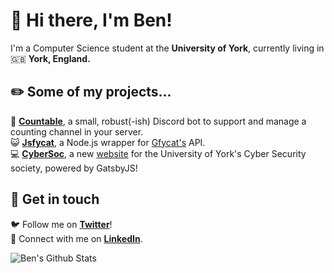# 👋 Hi there, I'm Ben! 

I'm a Computer Science student at the **University of York**, currently living in 🇬🇧 **York, England.**

## ✏️ Some of my projects...
🤖 [**Countable**](https://github.com/benslv/countable), a small, robust(-ish) Discord bot to support and manage a counting channel in your server.  
😺 [**Jsfycat**](https://github.com/benslv/jsfycat), a Node.js wrapper for [Gfycat's](https://gfycat.com) API.  
💻 [**CyberSoc**](https://github.com/CyberSocYork/cybersocyork.github.io), a new [website](https://cybersoc.co.uk) for the University of York's Cyber Security society, powered by GatsbyJS!

## 💬 Get in touch
🐦 Follow me on [**Twitter**](https://twitter.com/bensilverman_)!  
🔗 Connect with me on [**LinkedIn**](https://www.linkedin.com/in/ben-silverman/).

![Ben's Github Stats](https://github-readme-stats.vercel.app/api?username=benslv&count_private=true&show_icons=true&theme=react)
